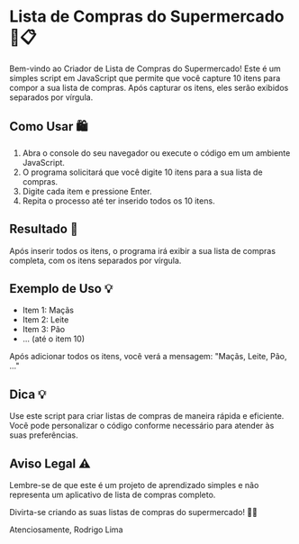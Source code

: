 # Lista de Compras do Supermercado 🛒📋

Bem-vindo ao Criador de Lista de Compras do Supermercado! Este é um simples script em JavaScript que permite que você capture 10 itens para compor a sua lista de compras. Após capturar os itens, eles serão exibidos separados por vírgula.

## Como Usar 🛍️

1. Abra o console do seu navegador ou execute o código em um ambiente JavaScript.
2. O programa solicitará que você digite 10 itens para a sua lista de compras.
3. Digite cada item e pressione Enter.
4. Repita o processo até ter inserido todos os 10 itens.

## Resultado 📝

Após inserir todos os itens, o programa irá exibir a sua lista de compras completa, com os itens separados por vírgula.

## Exemplo de Uso 💡

- Item 1: Maçãs
- Item 2: Leite
- Item 3: Pão
- ... (até o item 10)

Após adicionar todos os itens, você verá a mensagem:
"Maçãs, Leite, Pão, ..."

## Dica 💡

Use este script para criar listas de compras de maneira rápida e eficiente. Você pode personalizar o código conforme necessário para atender às suas preferências.

## Aviso Legal ⚠️

Lembre-se de que este é um projeto de aprendizado simples e não representa um aplicativo de lista de compras completo.

Divirta-se criando as suas listas de compras do supermercado! 🚀🛒

Atenciosamente,
Rodrigo Lima